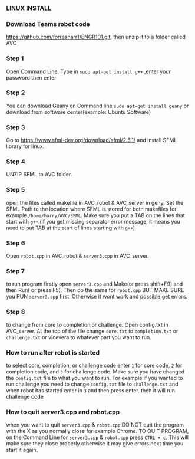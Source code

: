 ### LINUX INSTALL

### Download Teams robot code
https://github.com/forresharr1/ENGR101.git, then unzip it to a folder called AVC
### Step 1
Open Command Line, Type in ```sudo apt-get install g++``` ,enter your password then enter
### Step 2
You can download Geany on Command line ```sudo apt-get install geany``` or download from software center(example: Ubuntu Software)
### Step 3
Go to  https://www.sfml-dev.org/download/sfml/2.5.1/ and install SFML library for linux.
### Step 4
 UNZIP SFML to AVC folder.
### Step 5
 open the files called makefile in AVC_robot & AVC_server in geny. Set the SFML Path to the location where SFML is stored for both makefiles for example ```/home/harry/AVC/SFML```. Make sure you put a TAB on the lines that start with ```g++```.(if you get missing separator error message, it means you need to put TAB at the start of lines starting with ```g++```)
### Step 6
 Open ```robot.cpp``` in AVC_robot & ```server3.cpp``` in AVC_server.
### Step 7
 to run program firstly open ```server3.cpp``` and Make(or press shift+F9) and then Run( or press F5). Then do the same for ```robot.cpp``` BUT MAKE SURE you RUN ```server3.cpp``` first. Otherwise it wont work and possible get errors.
### Step 8
 to change from core to completion or challenge. Open config.txt in AVC_server. At the top of the file change ```core.txt``` to ```completion.txt``` or ```challenge.txt``` or vicevera to whatever part you want to run.

### How to run after robot is started
to select core, completion, or challenge code enter ```1``` for core code, ```2``` for completion code, and ```3``` for challenge code. Make sure you have changed the ```config.txt``` file to what you want to run. For example if you wanted to run challenge you need to change ```config.txt``` file to ```challenge.txt``` and when robot has started enter in ```3``` and then press enter. then it will run challenge code

### How to quit server3.cpp and robot.cpp
when you want to quit ```server3.cpp``` & ```robot.cpp``` DO NOT quit the program with the X as you normally close for example Chrome. TO QUIT PROGRAM, on the Command Line for ```server3.cpp``` & ```robot.cpp``` press ```CTRL + c```. This will make sure they close proberly otherwise it may give errors next time you start it again.
